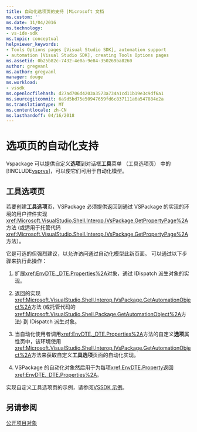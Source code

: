 ```yaml
---
title: 自动化选项页的支持 |Microsoft 文档
ms.custom: ''
ms.date: 11/04/2016
ms.technology:
- vs-ide-sdk
ms.topic: conceptual
helpviewer_keywords:
- Tools Options pages [Visual Studio SDK], automation support
- automation [Visual Studio SDK], creating Tools Options pages
ms.assetid: 0b25b82c-7432-4e0a-9e84-350269ba8260
author: gregvanl
ms.author: gregvanl
manager: douge
ms.workload:
- vssdk
ms.openlocfilehash: d27ad706d4203a3573a734a1cd11b19e3c9df6a1
ms.sourcegitcommit: 6a9d5bd75e50947659fd6c837111a6a547884e2a
ms.translationtype: MT
ms.contentlocale: zh-CN
ms.lasthandoff: 04/16/2018
---
```

# <a name="automation-support-for-options-pages"></a>选项页的自动化支持
Vspackage 可以提供自定义**选项**到对话框**工具**菜单 （工具选项页） 中的[!INCLUDE[vsprvs](../../code-quality/includes/vsprvs_md.md)]，可以使它们可用于自动化模型。  
  
## <a name="tools-options-pages"></a>工具选项页  
 若要创建**工具选项**页，VSPackage 必须提供返回到通过 VSPackage 的实现的环境的用户控件实现<xref:Microsoft.VisualStudio.Shell.Interop.IVsPackage.GetPropertyPage%2A>方法 (或适用于托管代码<xref:Microsoft.VisualStudio.Shell.Interop.IVsPackage.GetPropertyPage%2A>方法）。  
  
 它是可选的但强烈建议，以允许访问通过自动化模型此新页面。 可以通过以下步骤来执行此操作：  
  
1.  扩展<xref:EnvDTE._DTE.Properties%2A>对象，通过 IDispatch 派生对象的实现。  
  
2.  返回的实现<xref:Microsoft.VisualStudio.Shell.Interop.IVsPackage.GetAutomationObject%2A>方法 (或托管代码的<xref:Microsoft.VisualStudio.Shell.Package.GetAutomationObject%2A>方法) 到 IDispatch 派生对象。  
  
3.  当自动化使用者调用<xref:EnvDTE._DTE.Properties%2A>方法的自定义**选项**属性页中，该环境使用<xref:Microsoft.VisualStudio.Shell.Interop.IVsPackage.GetAutomationObject%2A>方法来获取自定义**工具选项**页面的自动化实现。  
  
4.  VSPackage 的自动化对象然后用于为每项<xref:EnvDTE.Property>返回<xref:EnvDTE._DTE.Properties%2A>。  
  
 实现自定义工具选项页的示例，请参阅[VSSDK 示例](http://aka.ms/vs2015sdksamples)。  
  
## <a name="see-also"></a>另请参阅  
 [公开项目对象](../../extensibility/internals/exposing-project-objects.md)